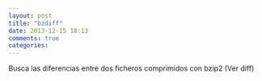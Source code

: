 ```yaml
---
layout: post
title: "bzdiff"
date: 2013-12-15 18:13
comments: true
categories: 
---
```

Busca las diferencias entre dos ficheros comprimidos con bzip2 (Ver diff)

